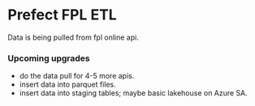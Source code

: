 # Prefect FPL ETL
Data is being pulled from fpl online api.

### Upcoming upgrades
- do the data pull for 4-5 more apis.
- insert data into parquet files.
- insert data into staging tables; maybe basic lakehouse on Azure SA.
